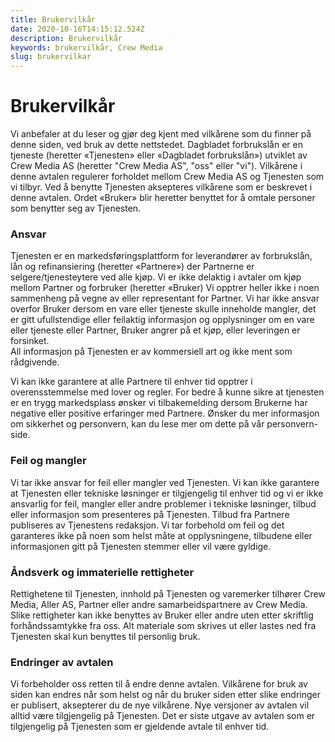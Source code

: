 ```yaml
---
title: Brukervilkår
date: 2020-10-16T14:15:12.524Z
description: Brukervilkår
keywords: brukervilkår, Crew Media
slug: brukervilkar
---
```


# Brukervilkår

Vi anbefaler at du leser og gjør deg kjent med vilkårene som du finner på denne siden, ved bruk av dette nettstedet. Dagbladet forbrukslån er en tjeneste (heretter «Tjenesten» eller «Dagbladet forbrukslån») utviklet av Crew Media AS (heretter "Crew Media AS", "oss" eller "vi"). Vilkårene i denne avtalen regulerer forholdet mellom Crew Media AS og Tjenesten som vi tilbyr. Ved å benytte Tjenesten aksepteres vilkårene som er beskrevet i denne avtalen. Ordet «Bruker» blir heretter benyttet for å omtale personer som benytter seg av Tjenesten.

### Ansvar

Tjenesten er en markedsføringsplattform for leverandører av forbrukslån, lån og refinansiering (heretter «Partnere») der Partnerne er selgere/tjenesteytere ved alle kjøp. Vi er ikke delaktig i avtaler om kjøp mellom Partner og forbruker (heretter «Bruker) Vi opptrer heller ikke i noen sammenheng på vegne av eller representant for Partner. Vi har ikke ansvar overfor Bruker dersom en vare eller tjeneste skulle inneholde mangler, det er gitt ufullstendige eller feilaktig informasjon og opplysninger om en vare eller tjeneste eller Partner, Bruker angrer på et kjøp, eller leveringen er forsinket.\
All informasjon på Tjenesten er av kommersiell art og ikke ment som rådgivende.

Vi kan ikke garantere at alle Partnere til enhver tid opptrer i overensstemmelse med lover og regler. For bedre å kunne sikre at tjenesten er en trygg markedsplass ønsker vi tilbakemelding dersom Brukerne har negative eller positive erfaringer med Partnere. Ønsker du mer informasjon om sikkerhet og personvern, kan du lese mer om dette på vår personvern-side.

### Feil og mangler

Vi tar ikke ansvar for feil eller mangler ved Tjenesten. Vi kan ikke garantere at Tjenesten eller tekniske løsninger er tilgjengelig til enhver tid og vi er ikke ansvarlig for feil, mangler eller andre problemer i tekniske løsninger, tilbud eller informasjon som presenteres på Tjenesten. Tilbud fra Partnere publiseres av Tjenestens redaksjon. Vi tar forbehold om feil og det garanteres ikke på noen som helst måte at opplysningene, tilbudene eller informasjonen gitt på Tjenesten stemmer eller vil være gyldige.

### Åndsverk og immaterielle rettigheter

Rettighetene til Tjenesten, innhold på Tjenesten og varemerker tilhører Crew Media, Aller AS, Partner eller andre samarbeidspartnere av Crew Media. Slike rettigheter kan ikke benyttes av Bruker eller andre uten etter skriftlig forhåndssamtykke fra oss. Alt materiale som skrives ut eller lastes ned fra Tjenesten skal kun benyttes til personlig bruk.

### Endringer av avtalen

Vi forbeholder oss retten til å endre denne avtalen. Vilkårene for bruk av siden kan endres når som helst og når du bruker siden etter slike endringer er publisert, aksepterer du de nye vilkårene. Nye versjoner av avtalen vil alltid være tilgjengelig på Tjenesten. Det er siste utgave av avtalen som er tilgjengelig på Tjenesten som er gjeldende avtale til enhver tid.
